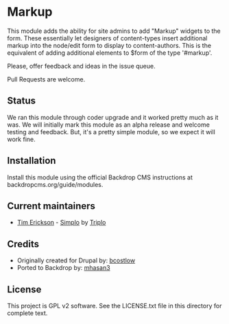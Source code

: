 # Markup

This module adds the ability for site admins to add "Markup" widgets to the 
form. These essentially let designers of content-types insert additional 
markup into the node/edit form to display to content-authors. This is the 
equivalent of adding additional elements to $form of the type '#markup'.

Please, offer feedback and ideas in the issue queue.

Pull Requests are welcome.

## Status

We ran this module through coder upgrade and it worked pretty much as it was. 
We will initially mark this module as an alpha release and welcome testing
and feedback. But, it's a pretty simple module, so we expect it will work 
fine. 

## Installation

Install this module using the official Backdrop CMS instructions at 
backdropcms.org/guide/modules.

## Current maintainers

- [Tim Erickson](https://github.com/stpaultim) - [Simplo](https://www.simplo.site) by [Triplo](https://www.triplo.co)

## Credits

- Originally created for Drupal by: [bcostlow](https://www.drupal.org/u/bcostlow)
- Ported to Backdrop by: [mhasan3](https://github.com/mhasan3)

## License

This project is GPL v2 software. See the LICENSE.txt file in this directory for complete text.
